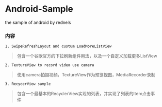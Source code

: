 Android-Sample
==============

the sample of android by rednels

### 内容
    1. SwipeRefreshLayout and custum LoadMoreListView
> 包含一个谷歌官方的下拉刷新组件用法，以及一个自定义加载更多ListView<br/>

    2. TextureView to record video use camera
> 使用camera拍摄视频，TextureView作为预览视图，MediaRecorder录制

    3. RecycerView sample
> 包含一个最基本的RecyclerView实现的列表，并实现了列表的Item点击事件
